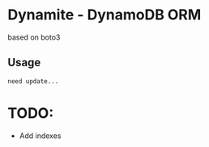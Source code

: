 # Dynamite - DynamoDB ORM

based on boto3

## Usage

```
need update...
```

# TODO:

* Add indexes
